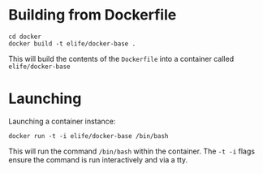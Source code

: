 # Building from Dockerfile

    cd docker
    docker build -t elife/docker-base .

This will build the contents of the `Dockerfile` into a container called 
`elife/docker-base`

# Launching

Launching a container instance:

    docker run -t -i elife/docker-base /bin/bash
    
This will run the command `/bin/bash` within the container. The `-t -i` flags
ensure the command is run interactively and via a tty.
